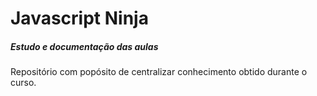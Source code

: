 # Javascript Ninja

##### Estudo e documentação das aulas

Repositório com popósito de centralizar conhecimento obtido durante o curso.
